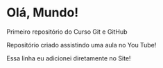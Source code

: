 # Olá, Mundo!
 Primeiro repositório do Curso Git e GitHub
 
 Repositório criado assistindo uma aula no You Tube!
 
 Essa linha  eu adicionei diretamente no  Site!
